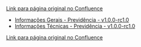 [Link para página original no Confluence](https://openfinancebrasil.atlassian.net/wiki/spaces/OF/pages/17369102)

- [Informações Gerais - Previdência - v1.0.0-rc1.0](../../../../../../../OF/Open%20Finance%20Brasil/Especifica%c3%a7%c3%b5es%20de%20APIs/Dados%20Abertos%20-%20DA/[DA]%20API%20-%20Previd%c3%aancia/Hist%c3%b3rico%20de%20Especifica%c3%a7%c3%b5es%20-%20[DA]%20Previd%c3%aancia/v1.0.0-rc1.0%20-%20Previd%c3%aancia/Informa%c3%a7%c3%b5es%20Gerais%20-%20Previd%c3%aancia%20-%20v1.0.0-rc1.0)
- [Informações Técnicas - Previdência - v1.0.0-rc1.0](../../../../../../../OF/Open%20Finance%20Brasil/Especifica%c3%a7%c3%b5es%20de%20APIs/Dados%20Abertos%20-%20DA/[DA]%20API%20-%20Previd%c3%aancia/Hist%c3%b3rico%20de%20Especifica%c3%a7%c3%b5es%20-%20[DA]%20Previd%c3%aancia/v1.0.0-rc1.0%20-%20Previd%c3%aancia/Informa%c3%a7%c3%b5es%20T%c3%a9cnicas%20-%20Previd%c3%aancia%20-%20v1.0.0-rc1.0)

[Link para página original no Confluence](https://openfinancebrasil.atlassian.net/wiki/spaces/OF/pages/17369102)